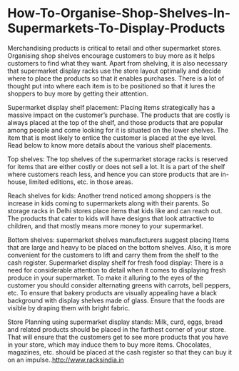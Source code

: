 # How-To-Organise-Shop-Shelves-In-Supermarkets-To-Display-Products
Merchandising products is critical to retail and other supermarket stores. Organising shop shelves encourage customers to buy more as it helps customers to find what they want. Apart from shelving, it is also necessary that supermarket display racks use the store layout optimally and decide where to place the products so that it enables purchases. There is a lot of thought put into where each item is to be positioned so that it lures the shoppers to buy more by getting their attention.

Supermarket display shelf placement:
Placing items strategically has a massive impact on the customer’s purchase. The products that are costly is always placed at the top of the shelf, and those products that are popular among people and come looking for it is situated on the lower shelves. The item that is most likely to entice the customer is placed at the eye level. Read below to know more details about the various shelf placements.

Top shelves: The top shelves of the supermarket storage racks is reserved for items that are either costly or does not sell a lot. It is a part of the shelf where customers reach less, and hence you can store products that are in-house, limited editions, etc. in those areas.

Reach shelves for kids: Another trend noticed among shoppers is the increase in kids coming to supermarkets along with their parents. So storage racks in Delhi stores place items that kids like and can reach out. The products that cater to kids will have designs that look attractive to children, and that mostly means more money to your supermarket.

Bottom shelves: supermarket shelves manufacturers suggest placing Items that are large and heavy to be placed on the bottom shelves. Also, it is more convenient for the customers to lift and carry them from the shelf to the cash register.
Supermarket display shelf for fresh food display: There is a need for considerable attention to detail when it comes to displaying fresh produce in your supermarket. To make it alluring to the eyes of the customer you should consider alternating greens with carrots, bell peppers, etc. To ensure that bakery products are visually appealing have a black background with display shelves made of glass. Ensure that the foods are visible by draping them with bright fabric.

Store Planning using supermarket display stands: Milk, curd, eggs, bread and related products should be placed in the farthest corner of your store. That will ensure that the customers get to see more products that you have in your store, which may induce them to buy more items. Chocolates, magazines, etc. should be placed at the cash register so that they can buy it on an impulse..http://www.racksindia.in
